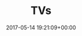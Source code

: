 ---
title:		"TVs"
type:		"photos"
mediatype:		"upload"
location:		"Berlin, Germany"
description:		"A piece presented at the Urban Spree Art Gallery."
date:		"2017-05-14 19:21:09+00:00"
album:		"experimental"
filename:		"tvs.md"
series:		"art"
cl_public_id:		"experimental/tvs"
cl_version:		1520277730
format:		"tiff"
bytes:		2404776
width:		1920
height:		1281
colours:
- "#E8E8E8"
- "#282828"
- "#7C7C7C"
exposure_mode:		"Auto"
program:		"Aperture-priority AE"
aperture:		"3.2"
focal_length:		"16.0 mm"
iso:		"640"
shutter_speed:		"1/50"
metering:		"Multi-segment"
flash:		"Off, Did not fire"
white_balance:		"Custom"
colour_temp:		"3150"
has_crop:		"false"
orientation:		"Horizontal (normal)"
camera_model:		"NIKON D800"
lens_info:		"16mm f/2.8"
artist:		"No artist info"
x_resolution:		"300"
y_resolution:		"300"
---